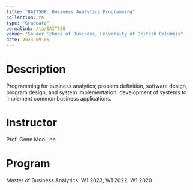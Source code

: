 ```yaml
---
title: "BAIT508: Business Analytics Programming"
collection: ta
type: "Graduate"
permalink: /ta/BAIT508
venue: "Sauder School of Business, University of British Columbia"
date: 2023-09-05
---
```


Description
======
Programming for business analytics; problem definition, software design, program design, and system implementation; development of systems to implement common business applications.

Instructor
======
Prof. Gene Moo Lee

Program
======
Master of Business Analytics: W1 2023, W1 2022, W1 2020
